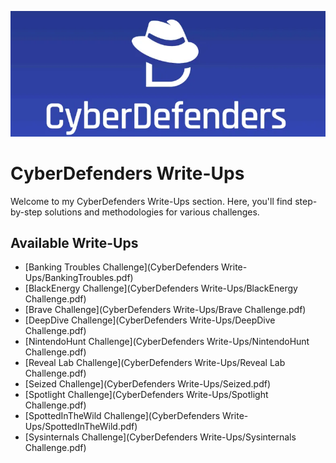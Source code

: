 <p align="center">
  <img src="CyberDefenders.png" alt="CyberDefenders Write-Ups" width="900px">
</p>

# CyberDefenders Write-Ups

Welcome to my CyberDefenders Write-Ups section. Here, you'll find step-by-step solutions and methodologies for various challenges.

## Available Write-Ups

- [Banking Troubles Challenge](CyberDefenders Write-Ups/BankingTroubles.pdf)
- [BlackEnergy Challenge](CyberDefenders Write-Ups/BlackEnergy Challenge.pdf)
- [Brave Challenge](CyberDefenders Write-Ups/Brave Challenge.pdf)
- [DeepDive Challenge](CyberDefenders Write-Ups/DeepDive Challenge.pdf)
- [NintendoHunt Challenge](CyberDefenders Write-Ups/NintendoHunt Challenge.pdf)
- [Reveal Lab Challenge](CyberDefenders Write-Ups/Reveal Lab Challenge.pdf)
- [Seized Challenge](CyberDefenders Write-Ups/Seized.pdf)
- [Spotlight Challenge](CyberDefenders Write-Ups/Spotlight Challenge.pdf)
- [SpottedInTheWild Challenge](CyberDefenders Write-Ups/SpottedInTheWild.pdf)
- [Sysinternals Challenge](CyberDefenders Write-Ups/Sysinternals Challenge.pdf)
